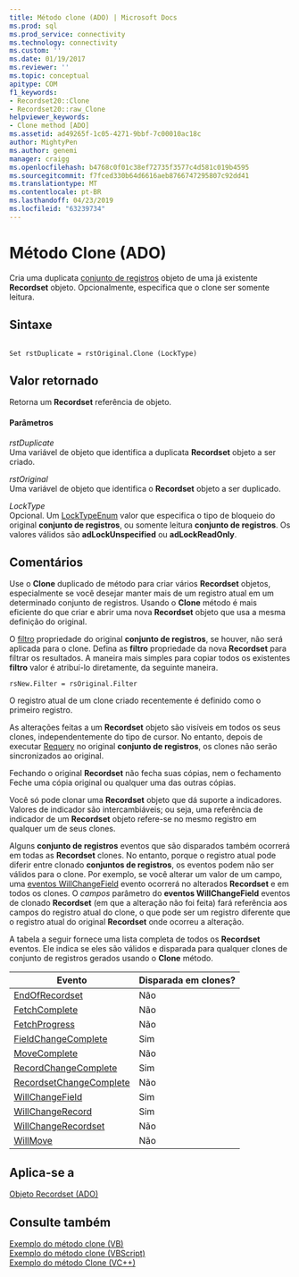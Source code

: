 ```yaml
---
title: Método clone (ADO) | Microsoft Docs
ms.prod: sql
ms.prod_service: connectivity
ms.technology: connectivity
ms.custom: ''
ms.date: 01/19/2017
ms.reviewer: ''
ms.topic: conceptual
apitype: COM
f1_keywords:
- Recordset20::Clone
- Recordset20::raw_Clone
helpviewer_keywords:
- Clone method [ADO]
ms.assetid: ad49265f-1c05-4271-9bbf-7c00010ac18c
author: MightyPen
ms.author: genemi
manager: craigg
ms.openlocfilehash: b4768c0f01c38ef72735f3577c4d581c019b4595
ms.sourcegitcommit: f7fced330b64d6616aeb8766747295807c92dd41
ms.translationtype: MT
ms.contentlocale: pt-BR
ms.lasthandoff: 04/23/2019
ms.locfileid: "63239734"
---
```

# <a name="clone-method-ado"></a>Método Clone (ADO)
Cria uma duplicata [conjunto de registros](../../../ado/reference/ado-api/recordset-object-ado.md) objeto de uma já existente **Recordset** objeto. Opcionalmente, especifica que o clone ser somente leitura.  
  
## <a name="syntax"></a>Sintaxe  
  
```  
  
Set rstDuplicate = rstOriginal.Clone (LockType)  
```  
  
## <a name="return-value"></a>Valor retornado  
 Retorna um **Recordset** referência de objeto.  
  
#### <a name="parameters"></a>Parâmetros  
 *rstDuplicate*  
 Uma variável de objeto que identifica a duplicata **Recordset** objeto a ser criado.  
  
 *rstOriginal*  
 Uma variável de objeto que identifica o **Recordset** objeto a ser duplicado.  
  
 *LockType*  
 Opcional. Um [LockTypeEnum](../../../ado/reference/ado-api/locktypeenum.md) valor que especifica o tipo de bloqueio do original **conjunto de registros**, ou somente leitura **conjunto de registros**. Os valores válidos são **adLockUnspecified** ou **adLockReadOnly**.  
  
## <a name="remarks"></a>Comentários  
 Use o **Clone** duplicado de método para criar vários **Recordset** objetos, especialmente se você desejar manter mais de um registro atual em um determinado conjunto de registros. Usando o **Clone** método é mais eficiente do que criar e abrir uma nova **Recordset** objeto que usa a mesma definição do original.  
  
 O [filtro](../../../ado/reference/ado-api/filter-property.md) propriedade do original **conjunto de registros**, se houver, não será aplicada para o clone. Defina as **filtro** propriedade da nova **Recordset** para filtrar os resultados. A maneira mais simples para copiar todos os existentes **filtro** valor é atribuí-lo diretamente, da seguinte maneira.  
  
```  
rsNew.Filter = rsOriginal.Filter  
```  
  
 O registro atual de um clone criado recentemente é definido como o primeiro registro.  
  
 As alterações feitas a um **Recordset** objeto são visíveis em todos os seus clones, independentemente do tipo de cursor. No entanto, depois de executar [Requery](../../../ado/reference/ado-api/requery-method.md) no original **conjunto de registros**, os clones não serão sincronizados ao original.  
  
 Fechando o original **Recordset** não fecha suas cópias, nem o fechamento Feche uma cópia original ou qualquer uma das outras cópias.  
  
 Você só pode clonar uma **Recordset** objeto que dá suporte a indicadores. Valores de indicador são intercambiáveis; ou seja, uma referência de indicador de um **Recordset** objeto refere-se no mesmo registro em qualquer um de seus clones.  
  
 Alguns **conjunto de registros** eventos que são disparados também ocorrerá em todas as **Recordset** clones. No entanto, porque o registro atual pode diferir entre clonado **conjuntos de registros**, os eventos podem não ser válidos para o clone. Por exemplo, se você alterar um valor de um campo, uma [eventos WillChangeField](../../../ado/reference/ado-api/willchangefield-and-fieldchangecomplete-events-ado.md) evento ocorrerá no alterados **Recordset** e em todos os clones. O *campos* parâmetro do **eventos WillChangeField** eventos de clonado **Recordset** (em que a alteração não foi feita) fará referência aos campos do registro atual do clone, o que pode ser um registro diferente que o registro atual do original **Recordset** onde ocorreu a alteração.  
  
 A tabela a seguir fornece uma lista completa de todos os **Recordset** eventos. Ele indica se eles são válidos e disparada para qualquer clones de conjunto de registros gerados usando o **Clone** método.  
  
|Evento|Disparada em clones?|  
|-----------|--------------------------|  
|[EndOfRecordset](../../../ado/reference/ado-api/endofrecordset-event-ado.md)|Não|  
|[FetchComplete](../../../ado/reference/ado-api/fetchcomplete-event-ado.md)|Não|  
|[FetchProgress](../../../ado/reference/ado-api/fetchprogress-event-ado.md)|Não|  
|[FieldChangeComplete](../../../ado/reference/ado-api/willchangefield-and-fieldchangecomplete-events-ado.md)|Sim|  
|[MoveComplete](../../../ado/reference/ado-api/willmove-and-movecomplete-events-ado.md)|Não|  
|[RecordChangeComplete](../../../ado/reference/ado-api/willchangerecord-and-recordchangecomplete-events-ado.md)|Sim|  
|[RecordsetChangeComplete](../../../ado/reference/ado-api/willchangerecordset-and-recordsetchangecomplete-events-ado.md)|Não|  
|[WillChangeField](../../../ado/reference/ado-api/willchangefield-and-fieldchangecomplete-events-ado.md)|Sim|  
|[WillChangeRecord](../../../ado/reference/ado-api/willchangerecord-and-recordchangecomplete-events-ado.md)|Sim|  
|[WillChangeRecordset](../../../ado/reference/ado-api/willchangerecordset-and-recordsetchangecomplete-events-ado.md)|Não|  
|[WillMove](../../../ado/reference/ado-api/willmove-and-movecomplete-events-ado.md)|Não|  
  
## <a name="applies-to"></a>Aplica-se a  
 [Objeto Recordset (ADO)](../../../ado/reference/ado-api/recordset-object-ado.md)  
  
## <a name="see-also"></a>Consulte também  
 [Exemplo do método clone (VB)](../../../ado/reference/ado-api/clone-method-example-vb.md)   
 [Exemplo do método clone (VBScript)](../../../ado/reference/ado-api/clone-method-example-vbscript.md)   
 [Exemplo do método Clone (VC++)](../../../ado/reference/ado-api/clone-method-example-vc.md)   
